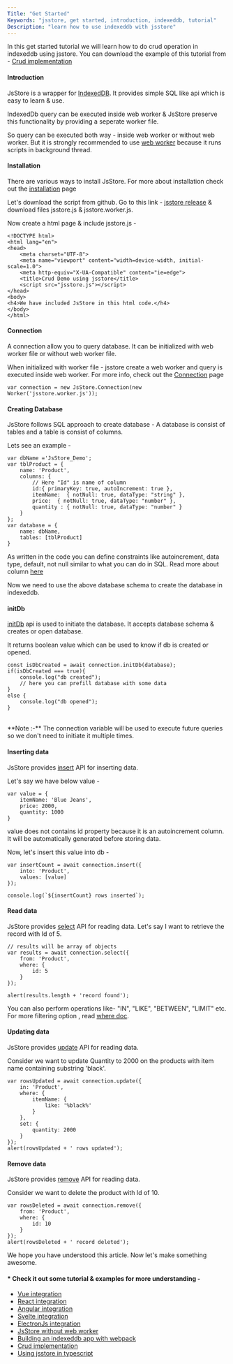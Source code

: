 ```yaml
---
Title: "Get Started"
Keywords: "jsstore, get started, introduction, indexeddb, tutorial"
Description: "learn how to use indexeddb with jsstore"
---
```


In this get started tutorial we will learn how to do crud operation in indexeddb using jsstore. You can download the example of this tutorial from - [Crud implementation](https://github.com/ujjwalguptaofficial/jsstore-examples/tree/master/simple_example)

#### Introduction

JsStore is a wrapper for [IndexedDB](https://developer.mozilla.org/en-US/docs/Web/API/IndexedDB_API). It provides simple SQL like api which is easy to learn & use.

IndexedDb query can be executed inside web worker & JsStore preserve this functionality by providing a seperate worker file. 

So query can be executed both way - inside web worker or without web worker. But it is strongly recommended to use [web worker](https://developer.mozilla.org/en-US/docs/Web/API/Web_Workers_API/Using_web_workers) because it runs scripts in background thread.

#### Installation

There are various ways to install JsStore. For more about installation check out the [installation](/tutorial/installation) page

Let's download the script from github. Go to this link - <a href="https://github.com/ujjwalguptaofficial/JsStore/releases/latest" target="_blank">jsstore release</a> & download files jsstore.js & jsstore.worker.js. 

Now create a html page & include jsstore.js - 

```
<!DOCTYPE html>
<html lang="en">
<head>
    <meta charset="UTF-8">
    <meta name="viewport" content="width=device-width, initial-scale=1.0">
    <meta http-equiv="X-UA-Compatible" content="ie=edge">
    <title>Crud Demo using jsstore</title>
    <script src="jsstore.js"></script>
</head>
<body>
<h4>We have included JsStore in this html code.</h4>
</body>
</html>

```

#### Connection

A connection allow you to query database. It can be initialized with web worker file or without web worker file. 

When initialized with worker file - jsstore create a web worker and query is executed inside web worker. For more info, check out the [Connection](/tutorial/connection) page

```
var connection = new JsStore.Connection(new Worker('jsstore.worker.js'));

```

#### Creating Database

JsStore follows SQL approach to create database - A database is consist of tables and a table is consist of columns.

Lets see an example - 

```
var dbName ='JsStore_Demo';
var tblProduct = {
    name: 'Product',
    columns: {
        // Here "Id" is name of column 
        id:{ primaryKey: true, autoIncrement: true },
        itemName:  { notNull: true, dataType: "string" },
        price:  { notNull: true, dataType: "number" },
        quantity : { notNull: true, dataType: "number" }
    }
};
var database = {
    name: dbName,
    tables: [tblProduct]
}
```
As written in the code you can define constraints like autoincrement, data type, default, not null similar to what you can do in SQL. Read more about column [here](/tutorial/database/column)

Now we need to use the above database schema to create the database in indexeddb.

#### initDb

[initDb](/tutorial/database#2callinitdb) api is used to initiate the database. It accepts database schema & creates or open database. 

It returns boolean value which can be used to know if db is created or opened.

```
const isDbCreated = await connection.initDb(database);
if(isDbCreated === true){
    console.log("db created");
    // here you can prefill database with some data
}
else {
    console.log("db opened");
}
```
<br>
**Note :-** The connection variable will be used to execute future queries so we don't need to initiate it multiple times.

#### Inserting data

JsStore provides [insert](/tutorial/insert) API for inserting data.

Let's say we have below value -

```
var value = {
    itemName: 'Blue Jeans',
    price: 2000,
    quantity: 1000
}
```
<p class="highlight">
value does not contains id property because it is an autoincrement column. It will be automatically generated before storing data. 
</p>

Now, let's insert this value into db -  

```
var insertCount = await connection.insert({
    into: 'Product',
    values: [value]
});

console.log(`${insertCount} rows inserted`);
```
  
#### Read data

JsStore provides [select](/tutorial/select) API for reading data. Let's say I want to retrieve the record with Id of 5.

```
// results will be array of objects
var results = await connection.select({
    from: 'Product',
    where: {
        id: 5
    }
});

alert(results.length + 'record found');
```
You can also perform operations like- "IN", "LIKE", "BETWEEN", "LIMIT" etc. For more filtering option , read [where doc](/tutorial/where).

#### Updating data

JsStore provides [update](/tutorial/update) API for reading data. 

Consider we want to update Quantity to 2000 on the products with item name containing substring 'black'.

```
var rowsUpdated = await connection.update({ 
    in: 'Product',
    where: {
        itemName: {
            like: '%black%'
        }
    },
    set: {
        quantity: 2000
    }
});
alert(rowsUpdated + ' rows updated');
```

#### Remove data

JsStore provides [remove](/tutorial/remove) API for reading data. 

Consider we want to delete the product with Id of 10.

```
var rowsDeleted = await connection.remove({
    from: 'Product',
    where: {
        id: 10
    }
});
alert(rowsDeleted + ' record deleted');
```
    
We hope you have understood this article. Now let's make something awesome.

#### * Check it out some tutorial & examples for more understanding -

* [Vue integration](https://github.com/ujjwalguptaofficial/jsstore-examples/tree/master/vue)
* [React integration](https://github.com/ujjwalguptaofficial/jsstore-examples/tree/master/react)
* [Angular integration](https://github.com/ujjwalguptaofficial/jsstore-examples/tree/master/angular)
* [Svelte integration](https://github.com/ujjwalguptaofficial/jsstore-examples/tree/master/svelte)
* [ElectronJs integration](https://github.com/ujjwalguptaofficial/jsstore-examples/tree/master/electron)
* [JsStore without web worker](https://github.com/ujjwalguptaofficial/jsstore-examples/tree/master/without_web_worker)
* [Building an indexeddb app with webpack](https://github.com/ujjwalguptaofficial/JsStore/tree/master/examples/webpack)
* [Crud implementation](https://github.com/ujjwalguptaofficial/jsstore-examples)
* [Using jsstore in typescript](https://github.com/ujjwalguptaofficial/jsstore-examples/tree/master/typescript)
